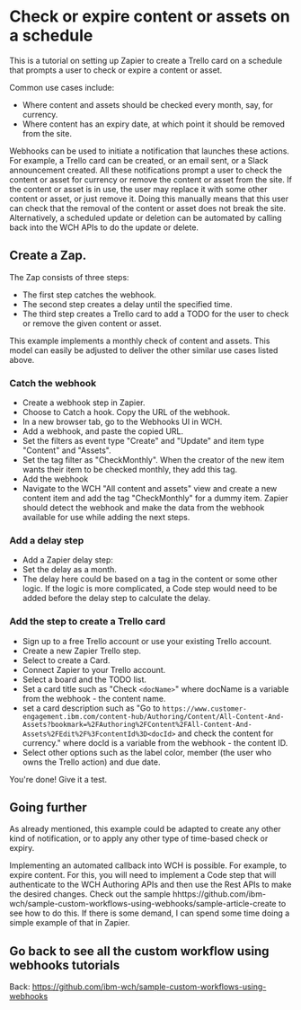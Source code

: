 # Check or expire content or assets on a schedule

This is a tutorial on setting up Zapier to create a Trello card on a schedule that prompts a user to check or expire a content or asset.

Common use cases include:
- Where content and assets should be checked every month, say, for currency.
- Where content has an expiry date, at which point it should be removed from the site.

Webhooks can be used to initiate a notification that launches these actions. For example, a Trello card can be created, or an email sent, or a Slack announcement created. All these notifications prompt a user to check the content or asset for currency or remove the content or asset from the site. If the content or asset is in use, the user may replace it with some other content or asset, or just remove it. Doing this manually means that this user can check that the removal of the content or asset does not break the site. Alternatively, a scheduled update or deletion can be automated by calling back into the WCH APIs to do the update or delete.

## Create a Zap.

The Zap consists of three steps:
- The first step catches the webhook. 
- The second step creates a delay until the specified time. 
- The third step creates a Trello card to add a TODO for the user to check or remove the given content or asset.

This example implements a monthly check of content and assets. This model can easily be adjusted to deliver the other similar use cases listed above.

### Catch the webhook

- Create a webhook step in Zapier. 
- Choose to Catch a hook. Copy the URL of the webhook.
- In a new browser tab, go to the Webhooks UI in WCH. 
- Add a webhook, and paste the copied URL.
- Set the filters as event type "Create" and "Update" and item type "Content" and "Assets".
- Set the tag filter as "CheckMonthly". When the creator of the new item wants their item to be checked monthly, they add this tag. 
- Add the webhook
- Navigate to the WCH "All content and assets" view and create a new content item and add the tag "CheckMonthly" for a dummy item. Zapier should detect the webhook and make the data from the webhook available for use while adding the next steps. 

### Add a delay step

- Add a Zapier delay step:
- Set the delay as a month.
- The delay here could be based on a tag in the content or some other logic. If the logic is more complicated, a Code step would need to be added before the delay step to calculate the delay.

### Add the step to create a Trello card

- Sign up to a free Trello account or use your existing Trello account.
- Create a new Zapier Trello step. 
- Select to create a Card.
- Connect Zapier to your Trello account. 
- Select a board and the TODO list.
- Set a card title such as "Check `<docName>`" where docName is a variable from the webhook - the content name.
- set a card description such as 
"Go to `https://www.customer-engagement.ibm.com/content-hub/Authoring/Content/All-Content-And-Assets?bookmark=%2FAuthoring%2FContent%2FAll-Content-And-Assets%2FEdit%2F%3FcontentId%3D<docId>` and check the content for currency." where docId is a variable from the webhook - the content ID. 
- Select other options such as the label color, member (the user who owns the Trello action) and due date.

You're done! Give it a test. 

## Going further

As already mentioned, this example could be adapted to create any other kind of notification, or to apply any other type of time-based check or expiry. 

Implementing an automated callback into WCH is possible. For example, to expire content. For this, you will need to implement a Code step that will authenticate to the WCH Authoring APIs and then use the Rest APIs to make the desired changes. Check out the sample hhttps://github.com/ibm-wch/sample-custom-workflows-using-webhooks/sample-article-create to see how to do this. If there is some demand, I can spend some time doing a simple example of that in Zapier. 

## Go back to see all the custom workflow using webhooks tutorials

Back: https://github.com/ibm-wch/sample-custom-workflows-using-webhooks
